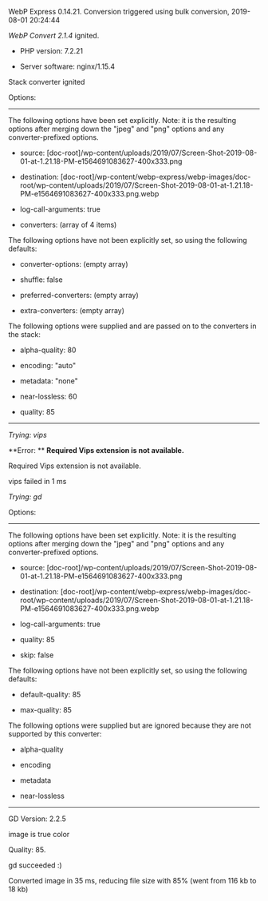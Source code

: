 WebP Express 0.14.21. Conversion triggered using bulk conversion, 2019-08-01 20:24:44

*WebP Convert 2.1.4*  ignited.
- PHP version: 7.2.21
- Server software: nginx/1.15.4

Stack converter ignited

Options:
------------
The following options have been set explicitly. Note: it is the resulting options after merging down the "jpeg" and "png" options and any converter-prefixed options.
- source: [doc-root]/wp-content/uploads/2019/07/Screen-Shot-2019-08-01-at-1.21.18-PM-e1564691083627-400x333.png
- destination: [doc-root]/wp-content/webp-express/webp-images/doc-root/wp-content/uploads/2019/07/Screen-Shot-2019-08-01-at-1.21.18-PM-e1564691083627-400x333.png.webp
- log-call-arguments: true
- converters: (array of 4 items)

The following options have not been explicitly set, so using the following defaults:
- converter-options: (empty array)
- shuffle: false
- preferred-converters: (empty array)
- extra-converters: (empty array)

The following options were supplied and are passed on to the converters in the stack:
- alpha-quality: 80
- encoding: "auto"
- metadata: "none"
- near-lossless: 60
- quality: 85
------------


*Trying: vips* 

**Error: ** **Required Vips extension is not available.** 
Required Vips extension is not available.
vips failed in 1 ms

*Trying: gd* 

Options:
------------
The following options have been set explicitly. Note: it is the resulting options after merging down the "jpeg" and "png" options and any converter-prefixed options.
- source: [doc-root]/wp-content/uploads/2019/07/Screen-Shot-2019-08-01-at-1.21.18-PM-e1564691083627-400x333.png
- destination: [doc-root]/wp-content/webp-express/webp-images/doc-root/wp-content/uploads/2019/07/Screen-Shot-2019-08-01-at-1.21.18-PM-e1564691083627-400x333.png.webp
- log-call-arguments: true
- quality: 85
- skip: false

The following options have not been explicitly set, so using the following defaults:
- default-quality: 85
- max-quality: 85

The following options were supplied but are ignored because they are not supported by this converter:
- alpha-quality
- encoding
- metadata
- near-lossless
------------

GD Version: 2.2.5
image is true color
Quality: 85. 
gd succeeded :)

Converted image in 35 ms, reducing file size with 85% (went from 116 kb to 18 kb)
